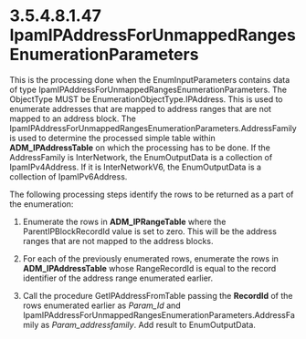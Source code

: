 <html dir="LTR" xmlns:mshelp="http://msdn.microsoft.com/mshelp" xmlns:ddue="http://ddue.schemas.microsoft.com/authoring/2003/5" xmlns:xlink="http://www.w3.org/1999/xlink" xmlns:tool="http://www.microsoft.com/tooltip">
 <body>
 <div id="header">
 <h1 class="heading">3.5.4.8.1.47 IpamIPAddressForUnmappedRangesEnumerationParameters</h1>
 </div>
 <div id="mainSection">
 <div id="mainBody">
 <div id="allHistory" class="saveHistory"></div>
 <div id="sectionSection0" class="section" name="collapseableSection">
 

<p>This is the processing done when the EnumInputParameters
contains data of type IpamIPAddressForUnmappedRangesEnumerationParameters. The
ObjectType MUST be EnumerationObjectType.IPAddress. This is used to enumerate
addresses that are mapped to address ranges that are not mapped to an address
block. The IpamIPAddressForUnmappedRangesEnumerationParameters.AddressFamily is
used to determine the processed simple table within <b>ADM_IPAddressTable</b>
on which the processing has to be done. If the AddressFamily is InterNetwork,
the EnumOutputData is a collection of IpamIPv4Address. If it is InterNetworkV6,
the EnumOutputData is a collection of IpamIPv6Address.</p>

<p>The following processing steps identify the rows to be
returned as a part of the enumeration:</p>

<ol><li><p><span> </span>Enumerate the
rows in <b>ADM_IPRangeTable</b> where the ParentIPBlockRecordId value is set to
zero. This will be the address ranges that are not mapped to the address
blocks.</p>

</li><li><p><span> </span>For each of the
previously enumerated rows, enumerate the rows in <b>ADM_IPAddressTable</b>
whose RangeRecordId is equal to the record identifier of the address range
enumerated earlier.</p>

</li><li><p><span> </span>Call the
procedure GetIPAddressFromTable passing the <b>RecordId</b> of the rows
enumerated earlier as <i>Param_Id</i> and
IpamIPAddressForUnmappedRangesEnumerationParameters.AddressFamily as <i>Param_addressfamily</i>.
Add result to EnumOutputData.</p>

</li></ol>
 </div>
 </div>
 </div>
 </body>
</html>